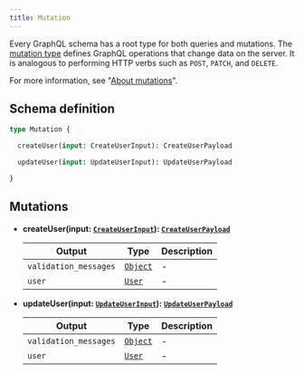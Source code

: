 ```yaml
---
title: Mutation
---
```


Every GraphQL schema has a root type for both queries and mutations. The [mutation type](https://facebook.github.io/graphql/draft/#sec-Type-System) defines GraphQL operations that change data on the server. It is analogous to performing HTTP verbs such as `POST`, `PATCH`, and `DELETE`.

For more information, see "[About mutations](guides/graphql/using.md#about-mutations)".


## Schema definition
```graphql
type Mutation {

  createUser(input: CreateUserInput): CreateUserPayload

  updateUser(input: UpdateUserInput): UpdateUserPayload

}
```

## Mutations

* **createUser(input: [`CreateUserInput`](graphql/schema/createuserinput.md)): [`CreateUserPayload`](graphql/schema/createuserpayload.md)**

  Output | Type | Description
  ------ | ---- | -----------
  `validation_messages` | [`Object`](graphql/schema/object.md) | -
  `user` | [`User`](graphql/schema/user.md) | -

* **updateUser(input: [`UpdateUserInput`](graphql/schema/updateuserinput.md)): [`UpdateUserPayload`](graphql/schema/updateuserpayload.md)**

  Output | Type | Description
  ------ | ---- | -----------
  `validation_messages` | [`Object`](graphql/schema/object.md) | -
  `user` | [`User`](graphql/schema/user.md) | -

